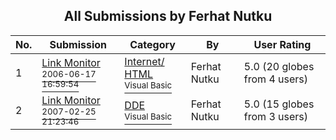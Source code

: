 ﻿<div align="center">

## All Submissions by Ferhat Nutku

</div>

No.  | Submission | Category | By   | User Rating
---- | ---------- | -------- | ---- | -----------
1 | [Link Monitor<br /><sup>2006-06-17 16:59:54</sup>](https://github.com/Planet-Source-Code/ferhat-nutku-link-monitor__1-63540) | [Internet/ HTML<br /><sup>Visual Basic</sup>](../ByCategory/internet-html__1-34.md) | Ferhat Nutku | 5.0 (20 globes from 4 users)
2 | [Link Monitor<br /><sup>2007-02-25 21:23:46</sup>](https://github.com/Planet-Source-Code/ferhat-nutku-link-monitor__1-66052) | [DDE<br /><sup>Visual Basic</sup>](../ByCategory/dde__1-28.md) | Ferhat Nutku | 5.0 (15 globes from 3 users)
